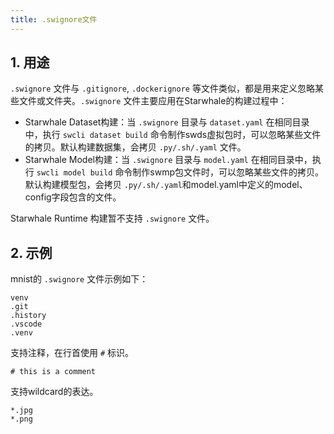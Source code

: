 ```yaml
---
title: .swignore文件
---
```


## 1. 用途

`.swignore` 文件与 `.gitignore`, `.dockerignore` 等文件类似，都是用来定义忽略某些文件或文件夹。`.swignore` 文件主要应用在Starwhale的构建过程中：

- Starwhale Dataset构建：当 `.swignore` 目录与 `dataset.yaml` 在相同目录中，执行 `swcli dataset build` 命令制作swds虚拟包时，可以忽略某些文件的拷贝。默认构建数据集，会拷贝 `.py/.sh/.yaml` 文件。
- Starwhale Model构建：当 `.swignore` 目录与 `model.yaml` 在相同目录中，执行 `swcli model build` 命令制作swmp包文件时，可以忽略某些文件的拷贝。默认构建模型包，会拷贝 `.py/.sh/.yaml`和model.yaml中定义的model、config字段包含的文件。

Starwhale Runtime 构建暂不支持 `.swignore` 文件。

## 2. 示例

mnist的 `.swignore` 文件示例如下：

```text
venv
.git
.history
.vscode
.venv
```

支持注释，在行首使用 `#` 标识。

```text
# this is a comment
```

支持wildcard的表达。

```text
*.jpg
*.png
```
